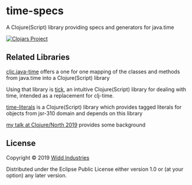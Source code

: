 # time-specs

A Clojure(Script) library providing specs and generators for java.time

[![Clojars Project](https://img.shields.io/clojars/v/time-specs.svg)](https://clojars.org/time-specs)

## Related Libraries

[cljc.java-time](https://github.com/henryw374/cljc.java-time) offers a one for one mapping of the classes and methods from
java.time into a Clojure(Script) library 
 
Using that library is [tick](https://clojars.org/tick), an intuitive Clojure(Script) library for dealing with time, intended as a replacement for clj-time. 

[time-literals](https://github.com/henryw374/time-literals) is a Clojure(Script) library which provides tagged literals for objects from jsr-310 domain and depends on this library
  
[my talk at Clojure/North 2019](https://www.youtube.com/watch?v=UFuL-ZDoB2U) provides some background


## License

Copyright © 2019 [Widd Industries](http://widdindustries.com/about/)

Distributed under the Eclipse Public License either version 1.0 or (at
your option) any later version.
